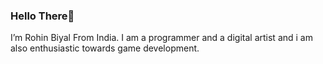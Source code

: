  ### Hello There👋
 
 I’m Rohin  Biyal From India. I am a programmer and a digital artist  and i am also enthusiastic towards game development. 
